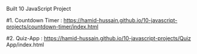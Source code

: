 Built 10 JavaScript Project

#1. Countdown Timer : https://hamid-hussain.github.io/10-javascript-projects/countdown-timer/index.html

#2. Quiz-App : https://hamid-hussain.github.io/10-javascript-projects/Quiz App/index.html